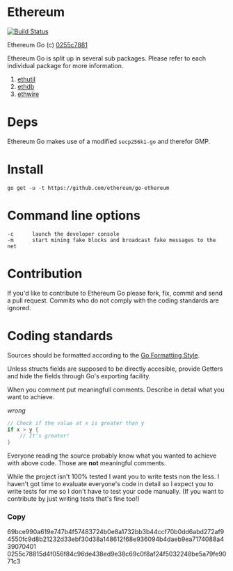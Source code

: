 Ethereum
========

[![Build Status](https://travis-ci.org/ethereum/go-ethereum.png?branch=master)](https://travis-ci.org/ethereum/go-ethereum)

Ethereum Go (c) [0255c7881](https://github.com/ethereum/go-ethereum#copy)


Ethereum Go is split up in several sub packages. Please refer to each
individual package for more information.
  1. [ethutil](https://github.com/ethereum/ethutil-go)
  2. [ethdb](https://github.com/ethereum/ethdb-go)
  3. [ethwire](https://github.com/ethereum/ethwire-go)

Deps
====

Ethereum Go makes use of a modified `secp256k1-go` and therefor GMP.

Install
=======

```go get -u -t https://github.com/ethereum/go-ethereum```


Command line options
====================

```
-c      launch the developer console
-m      start mining fake blocks and broadcast fake messages to the net
```

Contribution
============

If you'd like to contribute to Ethereum Go please fork, fix, commit and
send a pull request. Commits who do not comply with the coding standards
are ignored.

Coding standards
================

Sources should be formatted according to the [Go Formatting
Style](http://golang.org/doc/effective_go.html#formatting).

Unless structs fields are supposed to be directly accesible, provide
Getters and hide the fields through Go's exporting facility.

When you comment put meaningfull comments. Describe in detail what you
want to achieve.

*wrong*

```go
// Check if the value at x is greater than y
if x > y {
    // It's greater!
}
```

Everyone reading the source probably know what you wanted to achieve
with above code. Those are **not** meaningful comments.

While the project isn't 100% tested I want you to write tests non the
less. I haven't got time to evaluate everyone's code in detail so I
expect you to write tests for me so I don't have to test your code
manually. (If you want to contribute by just writing tests that's fine
too!)

### Copy

69bce990a619e747b4f57483724b0e8a1732bb3b44ccf70b0dd6abd272af94550fc9d8b21232d33ebf30d38a148612f68e936094b4daeb9ea7174088a439070401 0255c78815d4f056f84c96de438ed9e38c69c0f8af24f5032248be5a79fe9071c3
